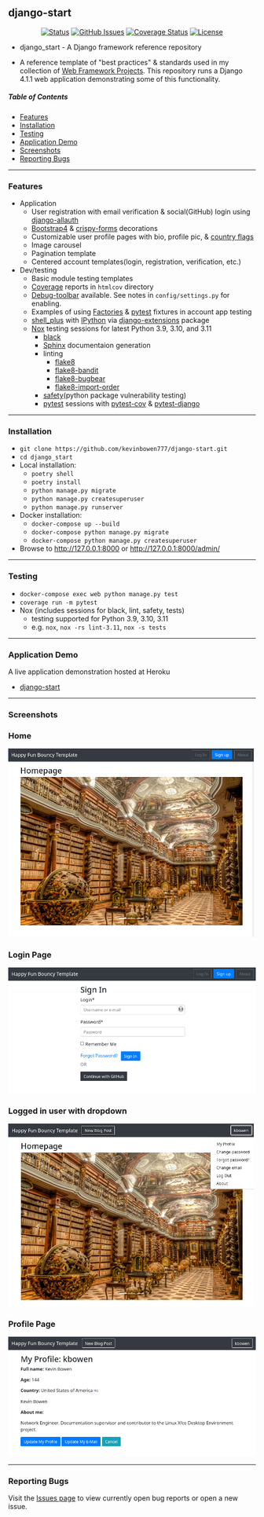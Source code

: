 ## django-start

<div align="center">

  [![Status](https://img.shields.io/badge/status-active-success.svg)]()
  [![GitHub Issues](https://img.shields.io/github/issues/kevinbowen777/django-start.svg)](https://github.com/kevinbowen777/django-start/issues)
  [![Coverage Status](https://coveralls.io/repos/github/kevinbowen777/django-start/badge.svg?branch=master)](https://coveralls.io/github/kevinbowen777/django-start?branch=master)
  [![License](https://img.shields.io/badge/license-MIT-blue.svg)](/LICENSE)

</div>

- django_start - A Django framework reference repository

 - A reference template of "best practices" & standards used in my collection
   of [Web Framework
   Projects](https://github.com/kevinbowen777/web-project-index). This
   repository runs a Django 4.1.1 web application demonstrating some of this
   functionality.

##### Table of Contents
 - [Features](#features)
 - [Installation](#installation)
 - [Testing](#testing)
 - [Application Demo](#application-demo)
 - [Screenshots](#screenshots)
 - [Reporting Bugs](#reporting-bugs)

---

### Features
 - Application
     - User registration with email verification & social(GitHub) login using [django-allauth](https://pypi.org/project/django-allauth/)
     - [Bootstrap4](https://pypi.org/project/django-bootstrap4/) & [crispy-forms](https://pypi.org/project/django-crispy-forms/) decorations
     - Customizable user profile pages with bio, profile pic, & [country flags](https://pypi.python.org/pypi/django-countries)
     - Image carousel
     - Pagination template
     - Centered account templates(login, registration, verification, etc.)
 - Dev/testing
     - Basic module testing templates
     - [Coverage](https://pypi.org/project/coverage/) reports in `htmlcov` directory
     - [Debug-toolbar](https://pypi.org/project/django-debug-toolbar/) available. See notes in `config/settings.py` for enabling.
     - Examples of using [Factories](https://pypi.org/project/factory-boy/) & [pytest](https://pypi.org/project/pytest/) fixtures in account app testing
     - [shell_plus](https://django-extensions.readthedocs.io/en/latest/shell_plus.html) with [IPython](https://pypi.org/project/ipython/) via [django-extensions](https://pypi.python.org/pypi/django-extensions/) package
     - [Nox](https://pypi.org/project/nox/) testing sessions for latest Python 3.9, 3.10, and 3.11
         - [black](https://pypi.org/project/black/)
         - [Sphinx](https://pypi.org/project/Sphinx/) documentaion generation
         - linting
             - [flake8](https://pypi.org/project/flake8/)
             - [flake8-bandit](https://pypi.org/project/flake8-bandit/)
             - [flake8-bugbear](https://pypi.org/project/flake8-bugbear/)
             - [flake8-import-order](https://pypi.org/project/flake8-import-order/)
         - [safety](https://pypi.org/project/safety/)(python package vulnerability testing)
         - [pytest](https://docs.pytest.org/en/latest/) sessions with [pytest-cov](https://pypi.org/project/pytest-cov/) & [pytest-django](https://pypi.org/project/pytest-django/)

---

### Installation
 - `git clone https://github.com/kevinbowen777/django-start.git`
 - `cd django_start`
 - Local installation:
     - `poetry shell`
     - `poetry install`
     - `python manage.py migrate`
     - `python manage.py createsuperuser`
     - `python manage.py runserver`
 - Docker installation:
     - `docker-compose up --build`
     - `docker-compose python manage.py migrate`
     - `docker-compose python manage.py createsuperuser`
 - Browse to http://127.0.0.1:8000 or http://127.0.0.1:8000/admin/

---

### Testing
 - `docker-compose exec web python manage.py test`
 - `coverage run -m pytest`
 - Nox (includes sessions for black, lint, safety, tests)
     - testing supported for Python 3.9, 3.10, 3.11
     - e.g. `nox`, `nox -rs lint-3.11`, `nox -s tests`

---

### Application Demo
A live application demonstration hosted at Heroku
 - [django-start](https://kbowen-django-start.herokuapp.com/)

---

### Screenshots

### Home
![Home](https://github.com/kevinbowen777/django-start/blob/master/images/django-start_home.png)

### Login Page
![Login Page](https://github.com/kevinbowen777/django-start/blob/master/images/django-start_login.png)

### Logged in user with dropdown
![Dropdown detail](https://github.com/kevinbowen777/django-start/blob/master/images/django-start_logged_dropdown.png)

### Profile Page
![Profile Page](https://github.com/kevinbowen777/django-start/blob/master/images/django-start_profile-page.png)

---

### Reporting Bugs

   Visit the [Issues page](https://github.com/kevinbowen777/django-start/issues)
      to view currently open bug reports or open a new issue.
